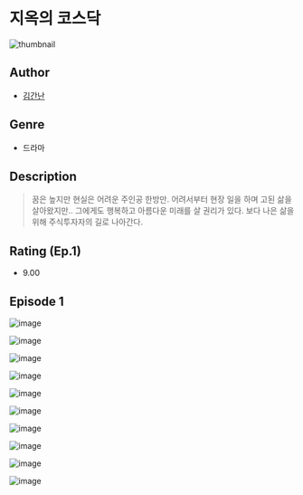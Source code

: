 # 지옥의 코스닥
![thumbnail](https://image-comic.pstatic.net/user_contents_data/challenge_comic/2023/05/25/169308/upload_3689683070538572134_480x623.jpeg)

## Author
- [김간난](https://comic.naver.com/artistTitle?id=169308)

## Genre
- 드라마

## Description
> 꿈은 높지만 현실은 어려운 주인공 한방만. 어려서부터 현장 일을 하며 고된 삶을 살아왔지만.. 그에게도 행복하고 아름다운 미래를 살 권리가 있다. 보다 나은 삶을 위해 주식투자자의 길로 나아간다.


## Rating (Ep.1)
- 9.00

## Episode 1
![image](https://image-comic.pstatic.net/user_contents_data/challenge_comic/2023/05/25/169308/upload_4051098241996317542.jpeg)

![image](https://image-comic.pstatic.net/user_contents_data/challenge_comic/2023/05/25/169308/upload_7149294212610221104.jpeg)

![image](https://image-comic.pstatic.net/user_contents_data/challenge_comic/2023/05/25/169308/upload_7377803709283460403.jpeg)

![image](https://image-comic.pstatic.net/user_contents_data/challenge_comic/2023/05/25/169308/upload_4050196436400222260.jpeg)

![image](https://image-comic.pstatic.net/user_contents_data/challenge_comic/2023/05/25/169308/upload_3703426077682656053.jpeg)

![image](https://image-comic.pstatic.net/user_contents_data/challenge_comic/2023/05/25/169308/upload_4050254920869818681.jpeg)

![image](https://image-comic.pstatic.net/user_contents_data/challenge_comic/2023/05/25/169308/upload_3978430238630163299.jpeg)

![image](https://image-comic.pstatic.net/user_contents_data/challenge_comic/2023/05/25/169308/upload_4134930299911169335.jpeg)

![image](https://image-comic.pstatic.net/user_contents_data/challenge_comic/2023/05/25/169308/upload_4051323453803880806.jpeg)

![image](https://image-comic.pstatic.net/user_contents_data/challenge_comic/2023/05/25/169308/upload_7005457402870326582.jpeg)
